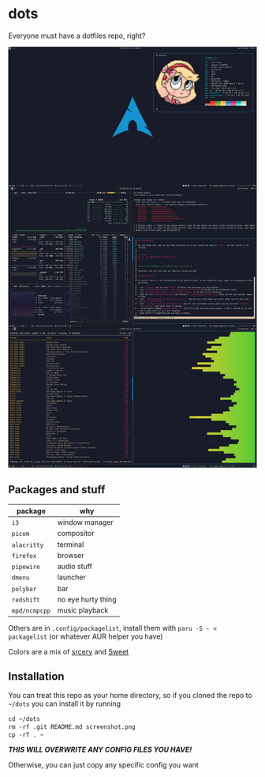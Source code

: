 # dots
Everyone must have a dotfiles repo, right?

![screenshot](https://raw.githubusercontent.com/PowerMan2206/dots/master/screenshot.png)

## Packages and stuff

package       | why
--------------|--------------
`i3`          | window manager
`picom`       | compositor
`alacritty`   | terminal
`firefox`     | browser
`pipewire`    | audio stuff
`dmenu`       | launcher
`polybar`     | bar
`redshift`    | no eye hurty thing
`mpd/ncmpcpp` | music playback

Others are in `.config/packagelist`, install them with `paru -S - < packagelist` (or whatever AUR helper you have)

Colors are a mix of [srcery](https://srcery.sh) and [Sweet](https://github.com/EliverLara/Sweet)

## Installation

You can treat this repo as your home directory, so if you cloned the repo to `~/dots` you can install it by running

```
cd ~/dots
rm -rf .git README.md screenshot.png
cp -rT . ~
```

***THIS WILL OVERWRITE ANY CONFIG FILES YOU HAVE!***

Otherwise, you can just copy any specific config you want
